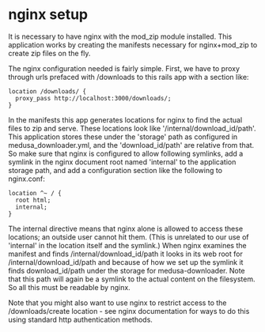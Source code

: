 # nginx setup

It is necessary to have nginx with the mod_zip module installed. This application works by creating the manifests
necessary for nginx+mod_zip to create zip files on the fly. 

The nginx configuration needed is fairly simple. First, we have to proxy through urls prefaced with /downloads to
this rails app with a section like:

    location /downloads/ {
      proxy_pass http://localhost:3000/downloads/;		 
    }	

In the manifests this app generates locations for nginx to find the actual files to zip and serve. These locations
look like '/internal/download_id/path'. This application stores these under the 'storage' path as configured in 
medusa_downloader.yml, and the 'download_id/path' are relative from that. So make sure that nginx is configured
to allow following symlinks, add a symlink in the nginx document root named 'internal' to the application storage
path, and add a configuration section like the following to nginx.conf:

    location ^~ / {
      root html;
      internal;
    }

The internal directive means that nginx alone is allowed to access these locations; an outside user cannot hit them.
(This is unrelated to our use of 'internal' in the location itself and the symlink.) When nginx examines the 
manifest and finds /internal/download_id/path it looks in its web root for /internal/download_id/path and because 
of how we set up the symlink it finds download_id/path under the storage for medusa-downloader. Note that this path
will again be a symlink to the actual content on the filesystem. So all this must be readable by nginx.

Note that you might also want to use nginx to restrict access to the
/downloads/create location - see nginx documentation for ways to do 
this using standard http authentication methods.
